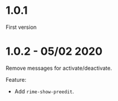 # 1.0.1

First version

# 1.0.2 - 05/02 2020

Remove messages for activate/deactivate.

Feature:

- Add `rime-show-preedit`.


